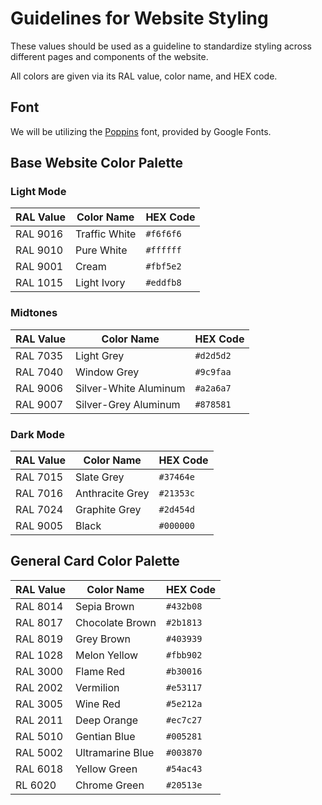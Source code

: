 # Guidelines for Website Styling

These values should be used as a guideline to standardize styling across different pages and components of the website.

All colors are given via its RAL value, color name, and HEX code.

## Font

We will be utilizing the [Poppins](https://fonts.google.com/specimen/Poppins) font, provided by Google Fonts.

## Base Website Color Palette

### Light Mode

| RAL Value | Color Name | HEX Code |
| --------- | ---------- | -------- |
| RAL 9016 | Traffic White | `#f6f6f6` |
| RAL 9010 | Pure White | `#ffffff` |
| RAL 9001 | Cream | `#fbf5e2` |
| RAL 1015 | Light Ivory | `#eddfb8` |

### Midtones

| RAL Value | Color Name | HEX Code |
| --------- | ---------- | -------- |
| RAL 7035 | Light Grey | `#d2d5d2` |
| RAL 7040 | Window Grey | `#9c9faa` |
| RAL 9006 | Silver-White Aluminum | `#a2a6a7` |
| RAL 9007 | Silver-Grey Aluminum | `#878581` |

### Dark Mode

| RAL Value | Color Name | HEX Code |
| --------- | ---------- | -------- |
| RAL 7015 | Slate Grey | `#37464e` |
| RAL 7016 | Anthracite Grey | `#21353c` |
| RAL 7024 | Graphite Grey | `#2d454d` |
| RAL 9005 | Black | `#000000` |

## General Card Color Palette

| RAL Value | Color Name | HEX Code |
| --------- | ---------- | -------- |
| RAL 8014 | Sepia Brown | `#432b08` |
| RAL 8017 | Chocolate Brown | `#2b1813` |
| RAL 8019 | Grey Brown | `#403939` |
| RAL 1028 | Melon Yellow | `#fbb902` |
| RAL 3000 | Flame Red | `#b30016` |
| RAL 2002 | Vermilion | `#e53117` |
| RAL 3005 | Wine Red | `#5e212a` |
| RAL 2011 | Deep Orange | `#ec7c27` |
| RAL 5010 | Gentian Blue | `#005281` |
| RAL 5002 | Ultramarine Blue | `#003870` |
| RAL 6018 | Yellow Green | `#54ac43` |
| RL 6020  | Chrome Green | `#20513e` |